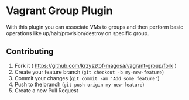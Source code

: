 # Vagrant Group Plugin

With this plugin you can associate VMs to groups and then perform
basic operations like up/halt/provision/destroy on specific group.

## Contributing

1. Fork it ( https://github.com/krzysztof-magosa/vagrant-group/fork )
2. Create your feature branch (`git checkout -b my-new-feature`)
3. Commit your changes (`git commit -am 'Add some feature'`)
4. Push to the branch (`git push origin my-new-feature`)
5. Create a new Pull Request
